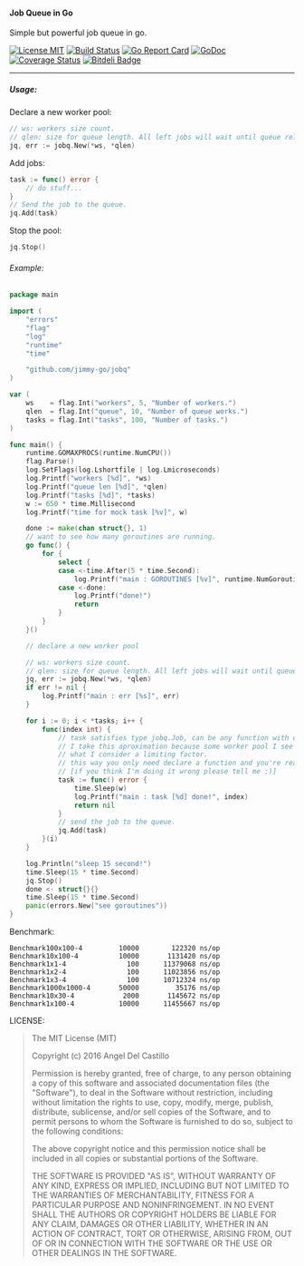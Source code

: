#### Job Queue in Go

Simple but powerful job queue in go.

[![License MIT](https://img.shields.io/npm/l/express.svg)](http://opensource.org/licenses/MIT)
[![Build Status](https://travis-ci.org/jimmy-go/jobQ.svg?branch=master)](https://travis-ci.org/jimmy-go/jobQ)
[![Go Report Card](https://goreportcard.com/badge/github.com/jimmy-go/jobq?1)](https://goreportcard.com/report/github.com/jimmy-go/jobq)
[![GoDoc](http://godoc.org/github.com/jimmy-go/jobq?status.png)](http://godoc.org/github.com/jimmy-go/jobq)
[![Coverage Status](https://coveralls.io/repos/github/jimmy-go/jobQ/badge.svg?branch=master&1)](https://coveralls.io/github/jimmy-go/jobQ?branch=master)
[![Bitdeli Badge](https://d2weczhvl823v0.cloudfront.net/jimmy-go/jobq/trend.png)](https://bitdeli.com/free "Bitdeli Badge")

----

##### Usage:

Declare a new worker pool:

```go
// ws: workers size count.
// qlen: size for queue length. All left jobs will wait until queue release some slot.
jq, err := jobq.New(*ws, *qlen)
```

Add jobs:

```go
task := func() error {
    // do stuff...
}
// Send the job to the queue.
jq.Add(task)
```

Stop the pool:

```go
jq.Stop()

```

###### Example:

```go
package main

import (
	"errors"
	"flag"
	"log"
	"runtime"
	"time"

	"github.com/jimmy-go/jobq"
)

var (
	ws    = flag.Int("workers", 5, "Number of workers.")
	qlen  = flag.Int("queue", 10, "Number of queue works.")
	tasks = flag.Int("tasks", 100, "Number of tasks.")
)

func main() {
	runtime.GOMAXPROCS(runtime.NumCPU())
	flag.Parse()
	log.SetFlags(log.Lshortfile | log.Lmicroseconds)
	log.Printf("workers [%d]", *ws)
	log.Printf("queue len [%d]", *qlen)
	log.Printf("tasks [%d]", *tasks)
	w := 650 * time.Millisecond
	log.Printf("time for mock task [%v]", w)

	done := make(chan struct{}, 1)
	// want to see how many goroutines are running.
	go func() {
		for {
			select {
			case <-time.After(5 * time.Second):
				log.Printf("main : GOROUTINES [%v]", runtime.NumGoroutine())
			case <-done:
				log.Printf("done!")
				return
			}
		}
	}()

	// declare a new worker pool

	// ws: workers size count.
	// qlen: size for queue length. All left jobs will wait until queue release some slot.
	jq, err := jobq.New(*ws, *qlen)
	if err != nil {
		log.Printf("main : err [%s]", err)
	}

	for i := 0; i < *tasks; i++ {
		func(index int) {
			// task satisfies type jobq.Job, can be any function with error return.
			// I take this aproximation because some worker pool I see around use an interface
			// what I consider a limiting factor.
			// this way you only need declare a function and you're ready to go!
			// [if you think I'm doing it wrong please tell me :)]
			task := func() error {
				time.Sleep(w)
				log.Printf("main : task [%d] done!", index)
				return nil
			}
			// send the job to the queue.
			jq.Add(task)
		}(i)
	}

	log.Println("sleep 15 second!")
	time.Sleep(15 * time.Second)
	jq.Stop()
	done <- struct{}{}
	time.Sleep(15 * time.Second)
	panic(errors.New("see goroutines"))
}
```

Benchmark:

```
Benchmark100x100-4  	   10000	    122320 ns/op
Benchmark10x100-4   	   10000	   1131420 ns/op
Benchmark1x1-4      	     100	  11379068 ns/op
Benchmark1x2-4      	     100	  11023856 ns/op
Benchmark1x3-4      	     100	  10712324 ns/op
Benchmark1000x1000-4	   50000	     35176 ns/op
Benchmark10x30-4    	    2000	   1145672 ns/op
Benchmark1x100-4    	   10000	  11455667 ns/op
```

LICENSE:

>The MIT License (MIT)
>
>Copyright (c) 2016 Angel Del Castillo
>
>Permission is hereby granted, free of charge, to any person obtaining a copy
>of this software and associated documentation files (the "Software"), to deal
>in the Software without restriction, including without limitation the rights
>to use, copy, modify, merge, publish, distribute, sublicense, and/or sell
>copies of the Software, and to permit persons to whom the Software is
>furnished to do so, subject to the following conditions:
>
>The above copyright notice and this permission notice shall be included in all
>copies or substantial portions of the Software.
>
>THE SOFTWARE IS PROVIDED "AS IS", WITHOUT WARRANTY OF ANY KIND, EXPRESS OR
>IMPLIED, INCLUDING BUT NOT LIMITED TO THE WARRANTIES OF MERCHANTABILITY,
>FITNESS FOR A PARTICULAR PURPOSE AND NONINFRINGEMENT. IN NO EVENT SHALL THE
>AUTHORS OR COPYRIGHT HOLDERS BE LIABLE FOR ANY CLAIM, DAMAGES OR OTHER
>LIABILITY, WHETHER IN AN ACTION OF CONTRACT, TORT OR OTHERWISE, ARISING FROM,
>OUT OF OR IN CONNECTION WITH THE SOFTWARE OR THE USE OR OTHER DEALINGS IN THE
>SOFTWARE.
